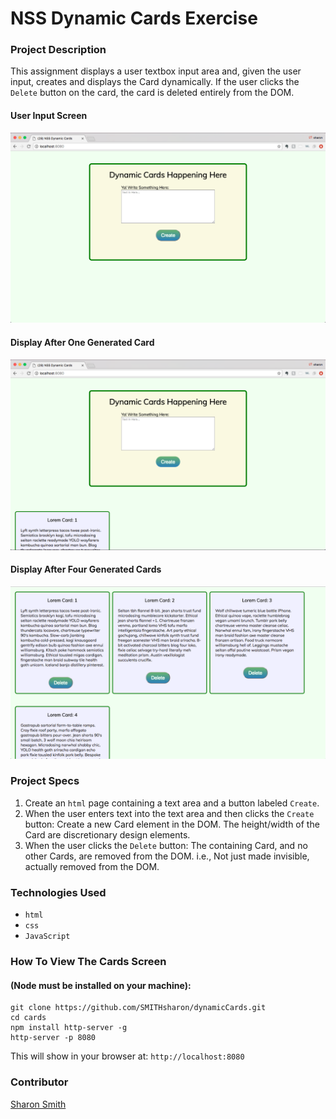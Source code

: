 # NSS Dynamic Cards Exercise

### Project Description 
This assignment displays a user textbox input area and, given the user input, creates and displays the Card dynamically. If the user clicks the `Delete` button on the card, the card is deleted entirely from the DOM.


#### User Input Screen
![Dynamic Cards User Input Screen](https://raw.githubusercontent.com/SMITHsharon/dynamicCards/master/Dynamic%20Cards%20User%201%20Input%20Screen.png)


#### Display After One Generated Card
![Dynamic Cards (2) After One Card Has Been Generated](https://raw.githubusercontent.com/SMITHsharon/dynamicCards/master/Dynamic%20Cards%202%20Output%20One%20Card.png)


#### Display After Four Generated Cards
![Dynamic Cards (3) Display After Four Cards Have Been Generated](https://raw.githubusercontent.com/SMITHsharon/dynamicCards/master/Dynamic%20Cards%203%20Output%20Four%20Cards.png)


### Project Specs
1. Create an `html` page containing a text area and a button labeled `Create`.
2. When the user enters text into the text area and then clicks the `Create` button: 
Create a new Card element in the DOM. The height/width of the Card are discretionary design elements.
3. When the user clicks the `Delete` button: 
The containing Card, and no other Cards, are removed from the DOM. 
i.e., Not just made invisible, actually removed from the DOM.


### Technologies Used
- `html`
- `css`
- `JavaScript`


### How To View The Cards Screen 
#### (Node must be installed on your machine):
```
git clone https://github.com/SMITHsharon/dynamicCards.git
cd cards
npm install http-server -g
http-server -p 8080
```

This will show in your browser at: `http://localhost:8080`

### Contributor
[Sharon Smith](https://github.com/SMITHsharon)
